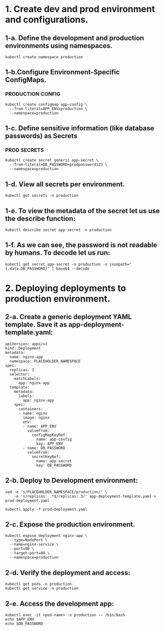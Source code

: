 # 1. Create dev and prod environment and configurations.
## 1-a. Define the development and production environments using namespaces.

```
kubectl create namespace production
```

## 1-b.Configure Environment-Specific ConfigMaps.

### PRODUCTION CONFIG
```
kubectl create configmap app-config \
  --from-literal=APP_ENV=production \
  --namespace=production
```

## 1-c. Define sensitive information (like database passwords) as Secrets
### PROD SECRETS
```
kubectl create secret generic app-secret \
  --from-literal=DB_PASSWORD=prodpassword123 \
  --namespace=production
```
## 1-d. View all secrets per environment.
```
kubectl get secrets -n production
```
## 1-e. To view the metadata of the secret let us use the describe function:
```
kubectl describe secret app-secret -n production
```
## 1-f. As we can see, the password is not readable by humans. To decode let us run:
```
kubectl get secret app-secret -n production -o jsonpath="{.data.DB_PASSWORD}" | base64 --decode
```
# 2. Deploying deployments to production environment.
## 2-a. Create a generic deployment YAML template. Save it as app-deployment-template.yaml:
```
apiVersion: apps/v1
kind: Deployment
metadata:
  name: nginx-app
  namespace: PLACEHOLDER_NAMESPACE
spec:
  replicas: 1
  selector:
    matchLabels:
      app: nginx-app
  template:
    metadata:
      labels:
        app: nginx-app
    spec:
      containers:
      - name: nginx
        image: nginx
        env:
        - name: APP_ENV
          valueFrom:
            configMapKeyRef:
              name: app-config
              key: APP_ENV
        - name: DB_PASSWORD
          valueFrom:
            secretKeyRef:
              name: app-secret
              key: DB_PASSWORD
```
## 2-b. Deploy to Development environment:
```
sed -e 's/PLACEHOLDER_NAMESPACE/production/' \
    -e 's/replicas: .*$/replicas: 3/' app-deployment-template.yaml > prod-deployment.yaml

kubectl apply -f prod-deployment.yaml
```
## 2-c. Expose the production environment.
```
kubectl expose deployment nginx-app \
  --type=NodePort \
  --name=nginx-service \
  --port=80 \
  --target-port=80 \
  --namespace=production
```
## 2-d. Verify the deployment and access:
```
kubectl get pods -n production
kubectl get service -n production
```
## 2-e. Access the development app:
```
kubectl exec -it <pod-name> -n production -- /bin/bash
echo $APP_ENV
echo $DB_PASSWORD
```
